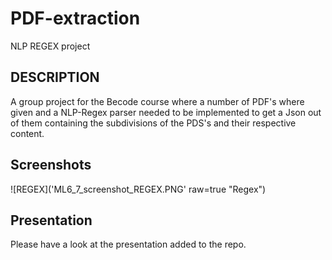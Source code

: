 # PDF-extraction
NLP REGEX project

## DESCRIPTION
A group project for the Becode course where a number of PDF's where given and a NLP-Regex parser needed to be implemented to get a Json out of them containing the subdivisions of the PDS's and their respective content.

## Screenshots
![REGEX]('ML6_7_screenshot_REGEX.PNG' raw=true "Regex")

## Presentation
Please have a look at the presentation added to the repo.
